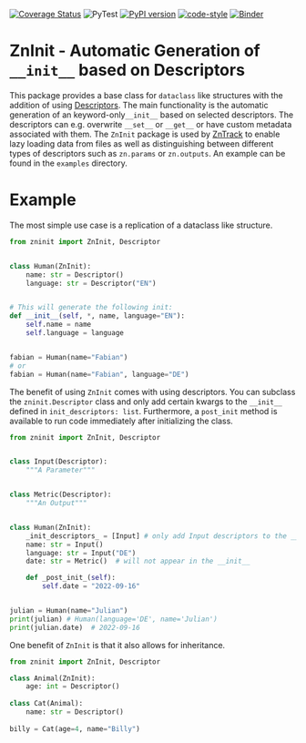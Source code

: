 [![Coverage Status](https://coveralls.io/repos/github/zincware/ZnInit/badge.svg?branch=main)](https://coveralls.io/github/zincware/ZnInit?branch=main)
![PyTest](https://github.com/zincware/ZnInit/actions/workflows/pytest.yaml/badge.svg)
[![PyPI version](https://badge.fury.io/py/zninit.svg)](https://badge.fury.io/py/zninit)
[![code-style](https://img.shields.io/badge/code%20style-black-black)](https://github.com/psf/black/)
[![Binder](https://mybinder.org/badge_logo.svg)](https://mybinder.org/v2/gh/zincware/ZnInit/HEAD)

# ZnInit - Automatic Generation of ``__init__`` based on Descriptors

This package provides a base class for ``dataclass`` like structures with the addition of using [Descriptors](https://docs.python.org/3/howto/descriptor.html).
The main functionality is the automatic generation of an keyword-only``__init__`` based on selected descriptors.
The descriptors can e.g. overwrite ``__set__`` or ``__get__`` or have custom metadata associated with them.
The ``ZnInit`` package is used by [ZnTrack](https://github.com/zincware/ZnTrack) to enable lazy loading data from files as well as distinguishing between different types of descriptors such as `zn.params` or `zn.outputs`. An example can be found in the `examples` directory.

# Example
The most simple use case is a replication of a dataclass like structure.

```python
from zninit import ZnInit, Descriptor


class Human(ZnInit):
    name: str = Descriptor()
    language: str = Descriptor("EN")


# This will generate the following init:
def __init__(self, *, name, language="EN"):
    self.name = name
    self.language = language


fabian = Human(name="Fabian")
# or
fabian = Human(name="Fabian", language="DE")
```

The benefit of using ``ZnInit`` comes with using descriptors. You can subclass the `zninit.Descriptor` class and only add certain kwargs to the `__init__` defined in `init_descriptors: list`. Furthermore, a `post_init` method is available to run code immediately after initializing the class.

````python
from zninit import ZnInit, Descriptor


class Input(Descriptor):
    """A Parameter"""


class Metric(Descriptor):
    """An Output"""


class Human(ZnInit):
    _init_descriptors_ = [Input] # only add Input descriptors to the __init__
    name: str = Input()
    language: str = Input("DE")
    date: str = Metric()  # will not appear in the __init__

    def _post_init_(self):
        self.date = "2022-09-16"


julian = Human(name="Julian")
print(julian) # Human(language='DE', name='Julian')
print(julian.date)  # 2022-09-16
````
One benefit of ``ZnInit`` is that it also allows for inheritance.

````python
from zninit import ZnInit, Descriptor

class Animal(ZnInit):
    age: int = Descriptor()
    
class Cat(Animal):
    name: str = Descriptor()
    
billy = Cat(age=4, name="Billy")
````
